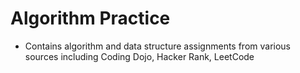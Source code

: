 # Algorithm Practice

* Contains algorithm and data structure assignments from various sources including Coding Dojo, Hacker Rank, LeetCode
